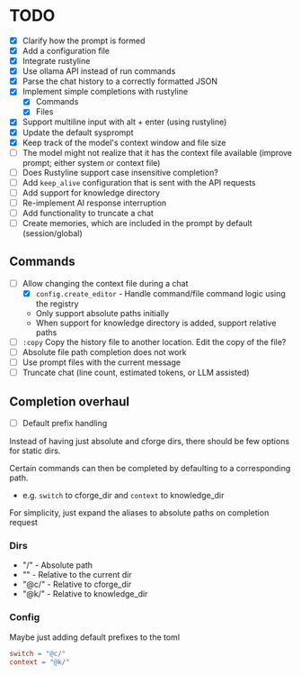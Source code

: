 # TODO

- [x] Clarify how the prompt is formed
- [x] Add a configuration file
- [x] Integrate rustyline
- [x] Use ollama API instead of run commands
- [x] Parse the chat history to a correctly formatted JSON
- [x] Implement simple completions with rustyline
    - [x] Commands
    - [x] Files
- [x] Support multiline input with alt + enter (using rustyline)
- [x] Update the default sysprompt
- [x] Keep track of the model's context window and file size
- [ ] The model might not realize that it has the context file available (improve prompt; either system or context file)
- [ ] Does Rustyline support case insensitive completion?
- [ ] Add `keep_alive` configuration that is sent with the API requests
- [ ] Add support for knowledge directory
- [ ] Re-implement AI response interruption
- [ ] Add functionality to truncate a chat
- [ ] Create memories, which are included in the prompt by default (session/global)

## Commands

- [ ] Allow changing the context file during a chat
    - [x] `config.create_editor` - Handle command/file command logic using the registry
    - Only support absolute paths initially
    - When support for knowledge directory is added, support relative paths
- [ ] `:copy` Copy the history file to another location. Edit the copy of the file?
- [ ] Absolute file path completion does not work
- [ ] Use prompt files with the current message
- [ ] Truncate chat (line count, estimated tokens, or LLM assisted)

## Completion overhaul
- [ ] Default prefix handling

Instead of having just absolute and cforge dirs, there should be few options for static dirs.

Certain commands can then be completed by defaulting to a corresponding path.
* e.g. `switch` to cforge_dir and `context` to knowledge_dir

For simplicity, just expand the aliases to absolute paths on completion request

### Dirs
* "/" - Absolute path
* "" - Relative to the current dir
* "@c/" - Relative to cforge_dir
* "@k/" - Relative to knowledge_dir

### Config
Maybe just adding default prefixes to the toml

```toml
switch = "@c/"
context = "@k/"
```

